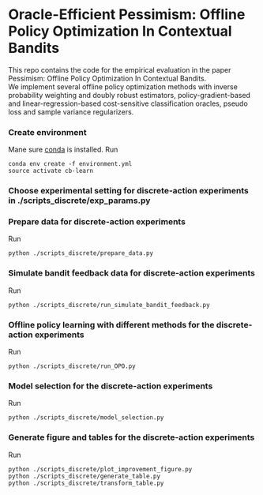 # Oracle-Efficient Pessimism: Offline Policy Optimization In Contextual Bandits

This repo contains the code for the empirical evaluation in the paper Pessimism: Offline Policy Optimization In Contextual Bandits.  
We implement several offline policy optimization methods with inverse probability weighting and doubly robust estimators, policy-gradient-based and linear-regression-based cost-sensitive classification oracles, pseudo loss and sample variance regularizers. 

### Create environment

Mane sure [conda](https://docs.conda.io/en/latest/) is installed. Run
```angular2html
conda env create -f environment.yml
source activate cb-learn
```

### Choose experimental setting for discrete-action experiments in ./scripts_discrete/exp_params.py

### Prepare data for discrete-action experiments

Run
```angular2html
python ./scripts_discrete/prepare_data.py
```

### Simulate bandit feedback data for discrete-action experiments

Run
```angular2html
python ./scripts_discrete/run_simulate_bandit_feedback.py
```

### Offline policy learning with different methods for the discrete-action experiments

Run
```angular2html
python ./scripts_discrete/run_OPO.py
```

### Model selection for the discrete-action experiments

Run

```angular2html
python ./scripts_discrete/model_selection.py
```

### Generate figure and tables for the discrete-action experiments

Run

```angular2html
python ./scripts_discrete/plot_improvement_figure.py
python ./scripts_discrete/generate_table.py
python ./scripts_discrete/transform_table.py
```